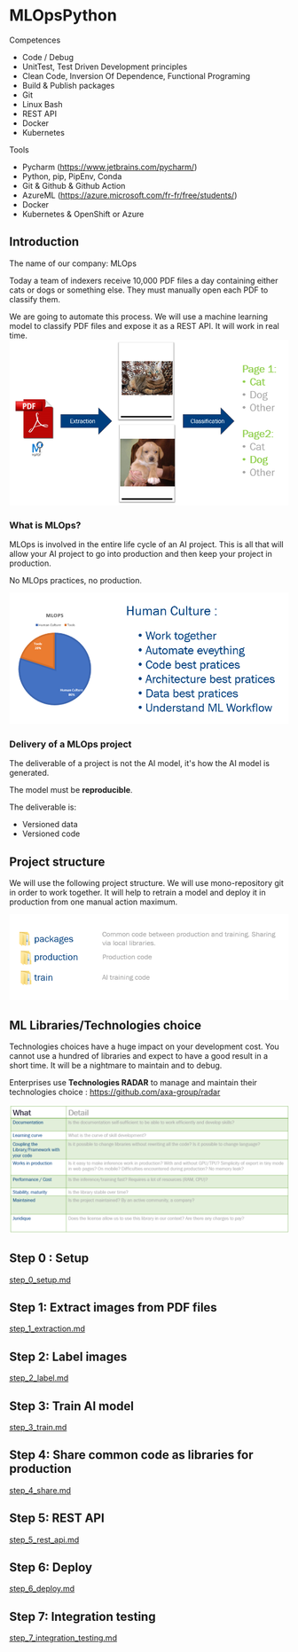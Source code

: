 # MLOpsPython

Competences
- Code / Debug
- UnitTest, Test Driven Development principles
- Clean Code, Inversion Of Dependence, Functional Programing
- Build & Publish packages
- Git
- Linux Bash
- REST API
- Docker
- Kubernetes

Tools
- Pycharm (https://www.jetbrains.com/pycharm/)
- Python, pip, PipEnv, Conda
- Git & Github & Github Action
- AzureML (https://azure.microsoft.com/fr-fr/free/students/)
- Docker
- Kubernetes & OpenShift or Azure

## Introduction

The name of our company: MLOps

Today a team of indexers receive 10,000 PDF files a day containing either cats or dogs or something else.
They must manually open each PDF to classify them.

We are going to automate this process. We will use a machine learning model to classify PDF files and expose it as a REST API. It will work in real time.
![project_workflow.png](documentation%2Fproject_workflow.png)

### What is MLOps?

MLOps is involved in the entire life cycle of an AI project. This is all that will allow your AI project to go into production and then keep your project in production.

No MLOps practices, no production.

![MLOps_is_more_about_human_culture.PNG](documentation%2FMLOps_is_more_about_human_culture.PNG)

### Delivery of a MLOps project

The deliverable of a project is not the AI model, it's how the AI model is generated.

The model must be **reproducible**.

The deliverable is:
- Versioned data
- Versioned code

## Project structure
We will use the following project structure. We will use mono-repository git in order to work together. It will help to retrain a model and deploy it in production from one manual action maximum.

![code_organization.PNG](documentation%2Fcode_organization.PNG)

## ML Libraries/Technologies choice

Technologies choices have a huge impact on your development cost.
You cannot use a hundred of libraries and expect to have a good result in a short time.
It will be a nightmare to maintain and to debug.

Enterprises use **Technologies RADAR** to manage and maintain their technologies choice :
https://github.com/axa-group/radar

![ml_libraries_choices.PNG](documentation%2Fml_libraries_choices.PNG)

## Step 0 : Setup
[step_0_setup.md](step_0_setup.md)

## Step 1: Extract images from PDF files
[step_1_extraction.md](step_1_extraction.md)

## Step 2: Label images
[step_2_label.md](step_2_label.md)

## Step 3: Train AI model
[step_3_train.md](step_3_train.md)

## Step 4: Share common code as libraries for production
[step_4_share.md](step_4_share.md)

## Step 5: REST API
[step_5_rest_api.md](step_5_rest_api.md)

## Step 6: Deploy
[step_6_deploy.md](step_6_deploy.md)

## Step 7: Integration testing
[step_7_integration_testing.md](step_7_integration_testing.md)
